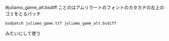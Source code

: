#juliamo_game_alt.bsdiff
ことのはアムリラートのフォントのカタカナの左上のゴミをとるパッチ

<pre><code>bsdpatch juliamo_game.ttf juliamo_game_alt.bsdiff</code></pre>みたいにして使う

